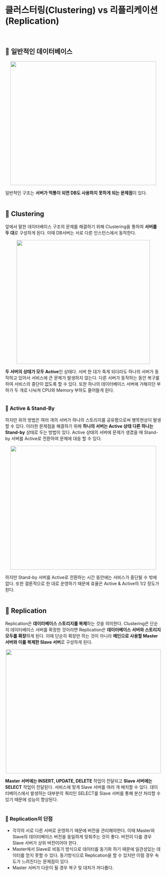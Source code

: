 # 클러스터링(Clustering) vs 리플리케이션(Replication)
<br>

## 📕 **일반적인 데이터베이스**

<p align="center">
<img height="400" width="470" src ="https://user-images.githubusercontent.com/63634505/133868099-4176692c-f042-47ec-af6c-a3ee969f2786.png">
</p>

일반적인 구조는 **서버가 먹통이 되면 DB도 사용하지 못하게 되는 문제점**이 있다.
<br>
<br>


## 📗 **Clustering**

앞에서 말한 데이터베이스 구조의 문제를 해결하기 위해 Clustering을 통하여 **서버를 두 대**로 구성하게 된다. 이때 DB서버는 서로 다른 인스턴스에서 동작한다.

<p align="center">
<img height="400" width="430" src ="https://user-images.githubusercontent.com/63634505/133868115-03263a5c-d337-4707-a2b6-afcc43c6f552.png">
</p>

**두 서버의 상태가 모두 Active**인 상태다. 서버 한 대가 죽게 되더라도 하나의 서버가 동작하고 있어서 서비스에 큰 문제가 발생하지 않는다. 다른 서버가 동작하는 동안 복구를 하여 서비스의 중단이 없도록 할 수 있다. 또한 하나의 데이터베이스 서버에 가해지던 부하가 두 개로 나눠져 CPU와 Memory 부하도 줄어들게 된다.
<br>
<br>


### 🔸 **Active & Stand-By**

하지만 위의 방법은 여러 개의 서버가 하나의 스토리지를 공유함으로써 병목현상이 발생할 수 있다. 이러한 문제점을 해결하기 위해 **하나의 서버는 Active 상태 다른 하나는 Stand-by** 상태로 두는 방법이 있다. Active 상태의 서버에 문제가 생겼을 때 Stand-by 서버를 Active로 전환하여 문제에 대응 할 수 있다. 

<p align="center">
<img height="400" width="470" src = "https://user-images.githubusercontent.com/63634505/133868138-68c71901-79fb-4502-8429-f450fd6eaedf.png">
</p>

하지만 Stand-by 서버를 Active로 전환하는 시간 동안에는 서비스가 중단될 수 밖에 없다. 또한 결론적으로 한 대로 운영하기 때문에 효율은 Active & Active의 1/2 정도가 된다.
<br>
<br>


## 📙 **Replication**

Replication은 **데이터베이스 스토리지를 복제**하는 것을 의미한다. Clustering은 단순히 데이터베이스 서버를 확장한 것이라면 Replication은 **데이터베이스 서버와 스토리지 모두를 확장**하게 된다. 이때 단순히 확장만 하는 것이 아니라 **메인으로 사용할 Master 서버와 이를 복제한 Slave 서버**로 구성하게 된다. 

<p align="center">
<img height="400" width="500" src = "https://user-images.githubusercontent.com/63634505/133868152-6a82b34f-1994-484b-805e-cd0b2f9c4d5b.png">
</p>

**Master 서버에는 INSERT, UPDATE, DELETE** 작업이 전달되고 **Slave 서버에는 SELECT** 작업이 전달된다. 서비스에 맞게 Slave 서버를 여러 개 배치할 수 있다. 데이터베이스에서 발생하는 대부분의 쿼리인 SELECT를 Slave 서버를 통해 분산 처리할 수 있기 때문에 성능이 향상된다.
<br>
<br>


### 🔸 **Replication의 단점**

- 각각의 서로 다른 서버로 운영하기 때문에 버전을 관리해야한다. 이때 Master와 Slave의 데이터베이스 버전을 동일하게 맞춰주는 것이 좋다. 버전이 다를 경우 Slave 서버가 상위 버전이어야 한다.
- Master에서 Slave로 비동기 방식으로 데이터를 동기화 하기 때문에 일관성있는 데이터를 얻지 못할 수 있다. 동기방식으로 Replication을 할 수 있지만 이럴 경우 속도가 느려진다는 문제점이 있다.
- Master 서버가 다운이 될 경우 복구 및 대처가 까다롭다.
